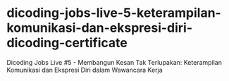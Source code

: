 # dicoding-jobs-live-5-keterampilan-komunikasi-dan-ekspresi-diri-dicoding-certificate
Dicoding Jobs Live #5 - Membangun Kesan Tak Terlupakan: Keterampilan Komunikasi dan Ekspresi Diri dalam Wawancara Kerja
